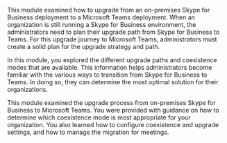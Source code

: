 This module examined how to upgrade from an on-premises Skype for Business deployment to a Microsoft Teams deployment. When an organization is still running a Skype for Business environment, the administrators need to plan their upgrade path from Skype for Business to Teams. For this upgrade journey to Microsoft Teams, administrators must create a solid plan for the upgrade strategy and path. 

In this module, you explored the different upgrade paths and coexistence modes that are available. This information helps administrators become familiar with the various ways to transition from Skype for Business to Teams. In doing so, they can determine the most optimal solution for their organizations. 

This module examined the upgrade process from on-premises Skype for Business to Microsoft Teams. You were provided with guidance on how to determine which coexistence mode is most appropriate for your organization. You also learned how to configure coexistence and upgrade settings, and how to manage the migration for meetings.
